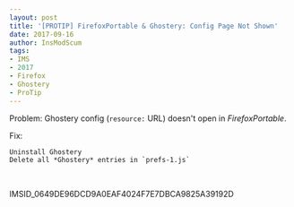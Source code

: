 ```yaml
---
layout: post
title: '[PROTIP] FirefoxPortable & Ghostery: Config Page Not Shown'
date: 2017-09-16
author: InsModScum
tags:
- IMS
- 2017
- Firefox
- Ghostery
- ProTip
---
```


Problem: Ghostery config (`resource:` URL) doesn't open in *FirefoxPortable*.

<!-- more -->

Fix:

```
Uninstall Ghostery
Delete all *Ghostery* entries in `prefs-1.js`
```

<br>

IMSID_0649DE96DCD9A0EAF4024F7E7DBCA9825A39192D

<br>
